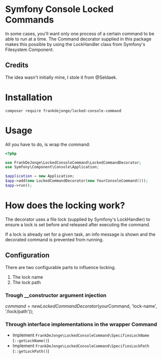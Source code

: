 # Symfony Console Locked Commands

In some cases, you'll want only one process of a certain command
to be able to run at a time. The Command decorator supplied in this
package makes this possible by using the LockHandler class from
Symfony's Filesystem Component.

## Credits

The idea wasn't initially mine, I stole it from @Seldaek.

# Installation

```
composer require frankdejonge/locked-console-command
```

# Usage

All you have to do, is wrap the command:

```php
<?php

use FrankDeJonge\LockedConsoleCommand\LockedCommandDecorator;
use Symfony\Component\Console\Application;

$application = new Application;
$app->add(new LockedCommandDecorator(new YourConsoleCommand()));
$app->run();
```

# How does the locking work?

The decorator uses a file lock (supplied by Symfony's LockHandler) to
ensure a lock is set before and released after executing the command.

If a lock is already set for a given task, an info message is shown and
the decorated command is prevented from running.

## Configuration

There are two configurable parts to influence locking.

1. The lock name
2. The lock path

### Trough __constructor argument injection

$command = new LockedCommandDecorator($yourCommand, 'lock-name', '/lock/path'));

### Through interface implementations in the wrapper Command

* Implement `FrankDeJonge\LockedConsoleCommand\SpecifiesLockName` (`::getLockName()`)
* Implement `FrankDeJonge\LockedConsoleCommand\SpecifiesLockPath` (`::getLockPath()`)
